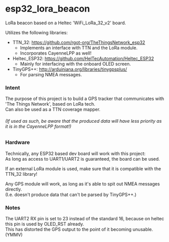 # esp32_lora_beacon
LoRa beacon based on a Heltec 'WiFi_LoRa_32_v2' board.

Utilizes the following libraries:
- TTN_32: https://github.com/rgot-org/TheThingsNetwork_esp32
  - Implements an interface with TTN and the LoRa module.
  - Incorporates CayenneLPP as well!
- Heltec_ESP32: https://github.com/HelTecAutomation/Heltec_ESP32
  - Mainly for interfacing with the onboard OLED screen.
- TinyGPS++: http://arduiniana.org/libraries/tinygpsplus/
  - For parsing NMEA messages.

### Intent
The purpose of this project is to build a GPS tracker that communicates with 'The Things Network', based on LoRa tech.<br/>
Can also be used as a TTN coverage mapper.<br/>
###### (If used as such, be aware that the produced data will have less priority as it is in the CayenneLPP format!)

### Hardware
Technically, any ESP32 based dev board will work with this project:<br/>
As long as access to UART1/UART2 is guaranteed, the board can be used.

If an external LoRa module is used, make sure that it is compatible with the TTN_32 library!

Any GPS module will work, as long as it's able to spit out NMEA messages directly.<br/>
(I.e. doesn't produce data that can't be parsed by TinyGPS++.)

### Notes
The UART2 RX pin is set to 23 instead of the standard 16, because on heltec this pin is used by OLED_RST already.</br>
This has distorted the GPS output to the point of it becoming unusable. (YMMV)
